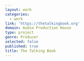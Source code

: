 ```yaml
---
layout: work
categories:
  - work
link: 'https://thetalkingbook.org'
domain: Audio Production House
type: project
genre: Producer
selected: false
published: true
title: The Talking Book
---
```

